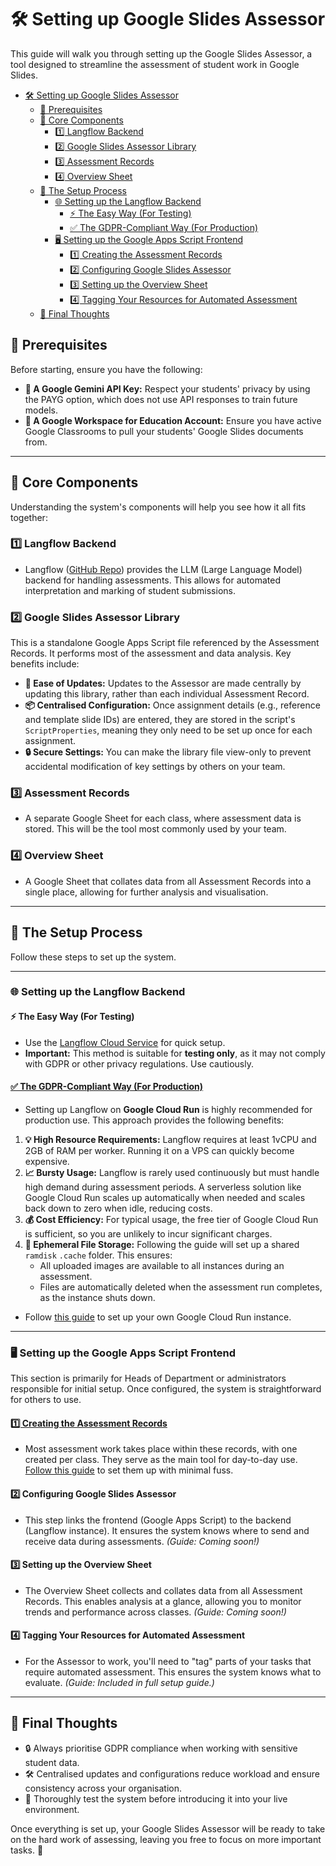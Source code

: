 # 🛠️ Setting up Google Slides Assessor

This guide will walk you through setting up the Google Slides Assessor, a tool designed to streamline the assessment of student work in Google Slides. 

- [🛠️ Setting up Google Slides Assessor](#️-setting-up-google-slides-assessor)
  - [📝 Prerequisites](#-prerequisites)
  - [🧩 Core Components](#-core-components)
    - [1️⃣ Langflow Backend](#1️⃣-langflow-backend)
    - [2️⃣ Google Slides Assessor Library](#2️⃣-google-slides-assessor-library)
    - [3️⃣ Assessment Records](#3️⃣-assessment-records)
    - [4️⃣ Overview Sheet](#4️⃣-overview-sheet)
  - [🚀 The Setup Process](#-the-setup-process)
    - [🌐 Setting up the Langflow Backend](#-setting-up-the-langflow-backend)
      - [⚡ The Easy Way (For Testing)](#-the-easy-way-for-testing)
      - [✅ The GDPR-Compliant Way (For Production)](#-the-gdpr-compliant-way-for-production)
    - [🖥️ Setting up the Google Apps Script Frontend](#️-setting-up-the-google-apps-script-frontend)
      - [1️⃣ Creating the Assessment Records](#1️⃣-creating-the-assessment-records)
      - [2️⃣ Configuring Google Slides Assessor](#2️⃣-configuring-google-slides-assessor)
      - [3️⃣ Setting up the Overview Sheet](#3️⃣-setting-up-the-overview-sheet)
      - [4️⃣ Tagging Your Resources for Automated Assessment](#4️⃣-tagging-your-resources-for-automated-assessment)
  - [🌟 Final Thoughts](#-final-thoughts)

## 📝 Prerequisites

Before starting, ensure you have the following:

- **🔑 A Google Gemini API Key:** Respect your students' privacy by using the PAYG option, which does not use API responses to train future models.
- **🏫 A Google Workspace for Education Account:** Ensure you have active Google Classrooms to pull your students' Google Slides documents from.

---

## 🧩 Core Components

Understanding the system's components will help you see how it all fits together:

### 1️⃣ Langflow Backend

- Langflow ([GitHub Repo](https://github.com/langflow-ai/langflow)) provides the LLM (Large Language Model) backend for handling assessments. This allows for automated interpretation and marking of student submissions.

### 2️⃣ Google Slides Assessor Library

This is a standalone Google Apps Script file referenced by the Assessment Records. It performs most of the assessment and data analysis. Key benefits include:

- **🔄 Ease of Updates:** Updates to the Assessor are made centrally by updating this library, rather than each individual Assessment Record.
- **📦 Centralised Configuration:** Once assignment details (e.g., reference and template slide IDs) are entered, they are stored in the script's `ScriptProperties`, meaning they only need to be set up once for each assignment.
- **🔒 Secure Settings:** You can make the library file view-only to prevent accidental modification of key settings by others on your team.

### 3️⃣ Assessment Records

- A separate Google Sheet for each class, where assessment data is stored. This will be the tool most commonly used by your team.

### 4️⃣ Overview Sheet

- A Google Sheet that collates data from all Assessment Records into a single place, allowing for further analysis and visualisation.

---

## 🚀 The Setup Process

Follow these steps to set up the system.

---

### 🌐 Setting up the Langflow Backend

#### ⚡ The Easy Way (For Testing)

- Use the [Langflow Cloud Service](https://www.datastax.com/products/langflow) for quick setup.
- **Important:** This method is suitable for **testing only**, as it may not comply with GDPR or other privacy regulations. Use cautiously.

#### [✅ The GDPR-Compliant Way (For Production)](./langflowDeployment/langflowDeployment.md)

- Setting up Langflow on **Google Cloud Run** is highly recommended for production use. This approach provides the following benefits:

1. **💡 High Resource Requirements:** Langflow requires at least 1vCPU and 2GB of RAM per worker. Running it on a VPS can quickly become expensive.
2. **📈 Bursty Usage:** Langflow is rarely used continuously but must handle high demand during assessment periods. A serverless solution like Google Cloud Run scales up automatically when needed and scales back down to zero when idle, reducing costs.
3. **💰 Cost Efficiency:** For typical usage, the free tier of Google Cloud Run is sufficient, so you are unlikely to incur significant charges.
4. **📂 Ephemeral File Storage:** Following the guide will set up a shared `ramdisk` `.cache` folder. This ensures:
   - All uploaded images are available to all instances during an assessment.
   - Files are automatically deleted when the assessment run completes, as the instance shuts down.

- Follow [this guide](./langflowDeployment/langflowDeployment.md) to set up your own Google Cloud Run instance.

---

### 🖥️ Setting up the Google Apps Script Frontend

This section is primarily for Heads of Department or administrators responsible for initial setup. Once configured, the system is straightforward for others to use.

#### [1️⃣ Creating the Assessment Records](./settingUpAssessmentRecords.md)

- Most assessment work takes place within these records, with one created per class. They serve as the main tool for day-to-day use. [Follow this guide](settingUpAssessmentRecords.md) to set them up with minimal fuss.

#### 2️⃣ Configuring Google Slides Assessor

- This step links the frontend (Google Apps Script) to the backend (Langflow instance). It ensures the system knows where to send and receive data during assessments. *(Guide: Coming soon!)*

#### 3️⃣ Setting up the Overview Sheet

- The Overview Sheet collects and collates data from all Assessment Records. This enables analysis at a glance, allowing you to monitor trends and performance across classes. *(Guide: Coming soon!)*

#### 4️⃣ Tagging Your Resources for Automated Assessment

- For the Assessor to work, you'll need to "tag" parts of your tasks that require automated assessment. This ensures the system knows what to evaluate. *(Guide: Included in full setup guide.)*

---

## 🌟 Final Thoughts

- 🔒 Always prioritise GDPR compliance when working with sensitive student data.
- 🛠️ Centralised updates and configurations reduce workload and ensure consistency across your organisation.
- 🚦 Thoroughly test the system before introducing it into your live environment.

Once everything is set up, your Google Slides Assessor will be ready to take on the hard work of assessing, leaving you free to focus on more important tasks. 🎉